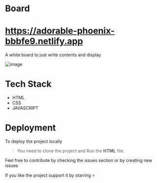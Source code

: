 # Board 

# https://adorable-phoenix-bbbfe9.netlify.app

A white board to just write contents and display


![image](https://user-images.githubusercontent.com/77836274/209801822-f5ceba24-a726-4131-b3b9-4434d76db1e2.png)

# Tech Stack

* HTML
* CSS
* JAVASCRIPT

# Deployment

To deploy the project locally

> You need to clone the project and Run the **HTML** file.

Feel free to contribute by checking the issues section or by creating new issues

If you like the project support it by starring ⭐

